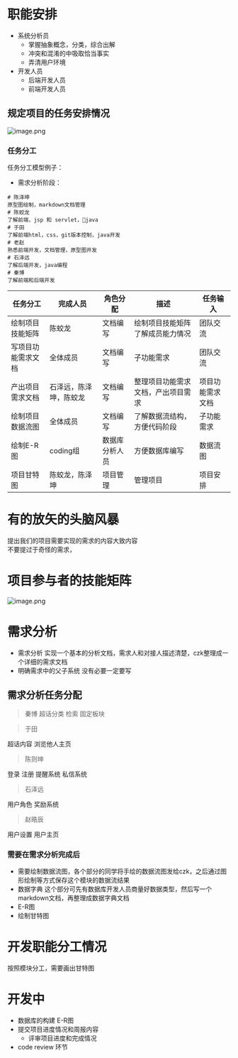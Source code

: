 # 职能安排
- 系统分析员
    - 掌握抽象概念，分类，综合出解
    - 冲突和混淆的中吸取恰当事实
    - 弄清用户环境 
- 开发人员
    - 后端开发人员
    - 前端开发人员

## 规定项目的任务安排情况
![image.png](https://upload-images.jianshu.io/upload_images/4714178-35dc5caafe7a19ef.png?imageMogr2/auto-orient/strip%7CimageView2/2/w/1240)
### 任务分工
任务分工模型例子：
- 需求分析阶段：
```
# 陈泽坤
原型图绘制，markdown文档管理
# 陈蛟龙
了解前端，jsp 和 servlet，java
# 于田
了解前端html，css，git版本控制，java开发
# 老赵
熟悉前端开发，文档管理，原型图开发
# 石泽远
了解后端开发，java编程
# 秦博
了解前端和后端开发
````


|任务分工|完成人员|角色分配|描述|任务输入|
|-------|-------|------|-------------|----|
|绘制项目技能矩阵|陈蛟龙|文档编写|绘制项目技能矩阵了解成员能力情况|团队交流|
|写项目功能需求文档|全体成员|文档编写|子功能需求|团队交流|
|产出项目需求文档|石泽远，陈泽坤，陈蛟龙|文档编写|整理项目功能需求文档，产出项目需求|项目功能需求文档|
|绘制项目数据流图|全体成员|文档编写|了解数据流结构，方便代码阶段|子功能需求|
|绘制E-R图|coding组|数据库分析人员|方便数据库编写|数据流图|
|项目甘特图|陈蛟龙，陈泽坤|项目管理|管理项目|项目安排|
# 有的放矢的头脑风暴
提出我们的项目需要实现的需求的内容大致内容<br>
不要提过于奇怪的需求，

# 项目参与者的技能矩阵
![image.png](https://upload-images.jianshu.io/upload_images/4714178-cfa0d66685259163.png?imageMogr2/auto-orient/strip%7CimageView2/2/w/1240)
# 需求分析
- 需求分析
实现一个基本的分析文档，需求人和对接人描述清楚，czk整理成一个详细的需求文档<br>
- 明确需求中的父子系统
没有必要一定要写

## 需求分析任务分配
> 秦博
超话分类 检索 固定板块 

> 于田

超话内容 浏览他人主页

> 陈则坤

登录 注册 提醒系统 私信系统  

> 石泽远

用户角色 奖励系统

> 赵晧辰

用户设置 用户主页

### 需要在需求分析完成后

- 需要绘制数据流图，各个部分的同学将手绘的数据流图发给czk，之后通过图形绘制等方式保存这个模块的数据流结果<br>
- 数据字典
这个部分可先有数据库开发人员商量好数据类型，然后写一个markdown文档，再整理成数据字典文档
- E-R图
- 绘制甘特图

# 开发职能分工情况
按照模块分工，需要画出甘特图

# 开发中
- 数据库的构建
E-R图
- 提交项目进度情况和周报内容
    - 评审项目进度和完成情况
- code review 环节 
